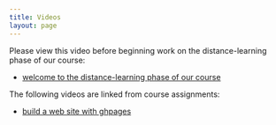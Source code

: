 ```yaml
---
title: Videos
layout: page
---
```


Please view this video before beginning work on the distance-learning phase of our course:

- [welcome to the distance-learning phase of our course](welcome.mp4)


The following videos are linked from course assignments:

- [build a web site with ghpages](ghpages.mp4)
